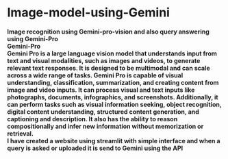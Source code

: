 # Image-model-using-Gemini
<b>Image recognition using Gemini-pro-vision and also query answering using Gemini-Pro<b>
<br>
<b>Gemini-Pro<b>
<br>
Gemini Pro is a large language vision model that understands input from text and visual modalities, such as images and videos, to generate relevant text responses. It is designed to be multimodal and can scale across a wide range of tasks. Gemini Pro is capable of visual understanding, classification, summarization, and creating content from image and video inputs. It can process visual and text inputs like photographs, documents, infographics, and screenshots. Additionally, it can perform tasks such as visual information seeking, object recognition, digital content understanding, structured content generation, and captioning and description. It also has the ability to reason compositionally and infer new information without memorization or retrieval.
<br>
I have created a website using streamlit with simple interface and when a query is asked or uploaded it is send to Gemini using the API
